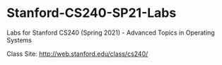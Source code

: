 # Stanford-CS240-SP21-Labs

Labs for Stanford CS240 (Spring 2021) - Advanced Topics in Operating Systems

Class Site: http://web.stanford.edu/class/cs240/
